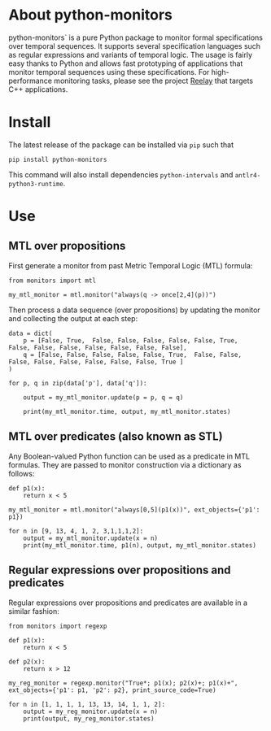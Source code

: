 # About python-monitors
 python-monitors` is a pure Python package to monitor formal specifications over temporal sequences. It supports several specification languages such as regular expressions and variants of temporal logic. The usage is fairly easy thanks to Python and allows fast prototyping of applications that monitor temporal sequences using these specifications. For high-performance monitoring tasks, please see the project [Reelay](https://github.com/doganulus/reelay) that targets C++ applications.

# Install
The latest release of the package can be installed via `pip` such that

    pip install python-monitors

This command will also install dependencies `python-intervals` and `antlr4-python3-runtime`.

# Use

## MTL over propositions

First generate a monitor from past Metric Temporal Logic (MTL) formula:

    from monitors import mtl
     
	my_mtl_monitor = mtl.monitor("always(q -> once[2,4](p))")

Then process a data sequence (over propositions) by updating the monitor and collecting the output at each step:

	data = dict(
		p = [False, True,  False, False, False, False, False, True,  False, False, False, False, False, False, False], 
		q = [False, False, False, False, False, True,  False, False, False, False, False, False, False, False, True ]
	)
     
	for p, q in zip(data['p'], data['q']):
     
		output = my_mtl_monitor.update(p = p, q = q)
     
		print(my_mtl_monitor.time, output, my_mtl_monitor.states)


## MTL over predicates (also known as STL)

Any Boolean-valued Python function can be used as a predicate in MTL formulas. They are passed to monitor construction via a dictionary as follows:

	def p1(x):
	    return x < 5
     
    my_mtl_monitor = mtl.monitor("always[0,5](p1(x))", ext_objects={'p1': p1})
     
    for n in [9, 13, 4, 1, 2, 3,1,1,1,2]:
	    output = my_mtl_monitor.update(x = n)
	    print(my_mtl_monitor.time, p1(n), output, my_mtl_monitor.states)
	

## Regular expressions over propositions and predicates

Regular expressions over propositions and predicates are available in a similar fashion:

    from monitors import regexp
     
    def p1(x):
        return x < 5
     
    def p2(x):
	    return x > 12
     
    my_reg_monitor = regexp.monitor("True*; p1(x); p2(x)+; p1(x)+", ext_objects={'p1': p1, 'p2': p2}, print_source_code=True)
     
    for n in [1, 1, 1, 1, 13, 13, 14, 1, 1, 2]:
	    output = my_reg_monitor.update(x = n)
	    print(output, my_reg_monitor.states)
